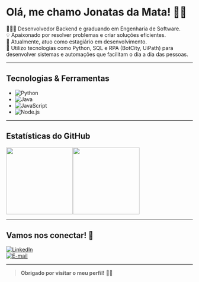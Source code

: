 # Olá, me chamo Jonatas da Mata! 👋🏼


👨🏻‍💻 Desenvolvedor Backend e graduando em Engenharia de Software. <br/>
💡 Apaixonado por resolver problemas e criar soluções eficientes. <br/>
🎯 Atualmente, atuo como estagiário em desenvolvimento. <br/>
🤖 Utilizo tecnologias como Python, SQL e RPA (BotCity, UiPath) para desenvolver sistemas e automações que facilitam o dia a dia das pessoas.


---

## Tecnologias & Ferramentas
- ![Python](https://img.shields.io/badge/python-3670A0?style=for-the-badge&logo=python&logoColor=ffdd54)
- ![Java](https://img.shields.io/badge/Java-ED8B00?style=for-the-badge&logo=openjdk&logoColor=white)
- ![JavaScript](https://img.shields.io/badge/JavaScript-F7DF1E?style=for-the-badge&logo=javascript&logoColor=black)
- ![Node.js](https://img.shields.io/badge/Node.js-339933?style=for-the-badge&logo=nodedotjs&logoColor=white)


---

## Estatísticas do GitHub

<div style="display: flex;">
  <img height="180em" src="https://github-readme-stats.vercel.app/api/top-langs/?username=jonatasdamata&layout=compact&theme=radical" />
  <img height="180em" src="https://github-readme-stats.vercel.app/api?username=jonatasdamata&show_icons=true&theme=radical" />
</div>

---

## Vamos nos conectar! 🤝

[![LinkedIn](https://img.shields.io/badge/LinkedIn-0077B5?style=for-the-badge&logo=linkedin&logoColor=white)](https://linkedin.com/in/jonatasdamata)  
[![E-mail](https://img.shields.io/badge/Email-EA4335?style=for-the-badge&logo=gmail&logoColor=white)](mailto:jonatasdamata1@hotmail.com)

---

> **Obrigado por visitar o meu perfil!** 👋🏽
